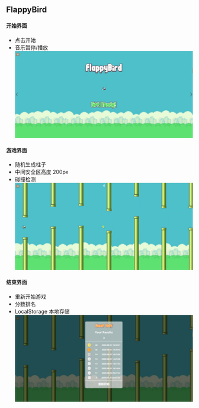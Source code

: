## FlappyBird

#### 开始界面

- 点击开始
- 音乐暂停/播放
![image](https://github.com/Perisiguiendo/FlappyBird/blob/master/pic/start.jpg)

#### 游戏界面

- 随机生成柱子
- 中间安全区高度 200px
- 碰撞检测
![image](https://github.com/Perisiguiendo/FlappyBird/blob/master/pic/game.jpg)

####  结束界面

- 重新开始游戏
- 分数排名
- LocalStorage 本地存储
![image](https://github.com/Perisiguiendo/FlappyBird/blob/master/pic/over.jpg)
